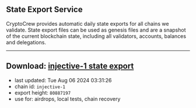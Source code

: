 ## State Export Service
CryptoCrew provides automatic daily state exports for all chains we validate. State export files can be used as genesis files and are a snapshot of the current blockchain state, including all validators, accounts, balances and delegations.

---
**Download: [injective-1 state export](https://dl-eu2.ccvalidators.com/SERVICE/injective/injective-1_export_80887197.json)**
---

- last updated: Tue Aug 06 2024 03:31:26
- chain id: `injective-1`
- export height: `80887197`
- use for: airdrops, local tests, chain recovery
